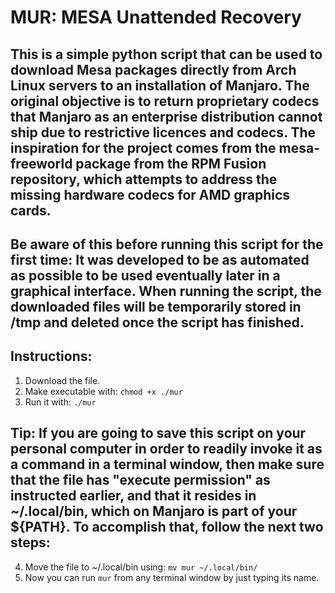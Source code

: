 # MUR: MESA Unattended Recovery

## This is a simple python script that can be used to download Mesa packages directly from Arch Linux servers to an installation of Manjaro. The original objective is to return proprietary codecs that Manjaro as an enterprise distribution cannot ship due to restrictive licences and codecs. The inspiration for the project comes from the mesa-freeworld package from the RPM Fusion repository, which attempts to address the missing hardware codecs for AMD graphics cards.

## Be aware of this before running this script for the first time: It was developed to be as automated as possible to be used eventually later in a graphical interface. When running the script, the downloaded files will be temporarily stored in /tmp and deleted once the script has finished.

## Instructions:
1. Download the file.
2. Make executable with: `chmod +x ./mur`
3. Run it with: `./mur`

## Tip: If you are going to save this script on your personal computer in order to readily invoke it as a command in a terminal window, then make sure that the file has "execute permission" as instructed earlier, and that it resides in ~/.local/bin, which on Manjaro is part of your ${PATH}. To accomplish that, follow the next two steps:
4. Move the file to ~/.local/bin using: `mv mur ~/.local/bin/`
5. Now you can run `mur` from any terminal window by just typing its name.
